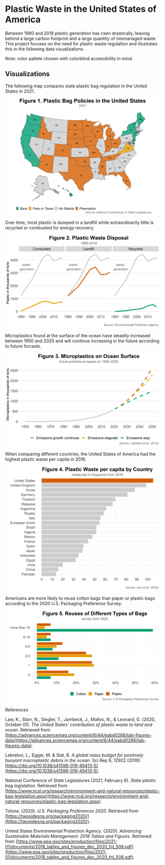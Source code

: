 # Plastic Waste in the United States of America

Between 1980 and 2018 plastic generation has risen drastically, leaving behind a large carbon footprint and a large quantity of mismanaged waste. This project focuses on the need for plastic waste regulation and illustrates this in the following data visualizations.

Note: color pallete chosen with colorblind accessibility in mind.

## Visualizations

The following map compares state plastic bag regulation in the United States in 2021.

<p align="center">
    <img src="figures/graph1.png" alt="Figure 1. Plastic Bag Policies in the United States" width="512">
</p

Over time, most plastic is dumped in a landfill while extraordinarily little is recycled or combusted for energy recovery.

<p align="center">
    <img src="figures/graph2.png" alt="Figure 2. Plastic Waste Disposal" width="512">
</p

Microplastics found at the surface of the ocean have steadily increased between 1950 and 2020 and will continue increasing in the future according to future forcasts.

<p align="center">
    <img src="figures/graph3.png" alt="Figure 3. Microplastics on Ocean Surface" width="512">
</p

When comparing different countries, the United States of America had the highest plastic waste per capita in 2016.

<p align="center">
    <img src="figures/graph4.png" alt="Figure 4. Plastic Waste per capita by Country" width="512">
</p

Americans are more likely to reuse cotton bags than paper or plastic bags according to the 2020 U.S. Packaging Preference Survey.

<p align="center">
    <img src="figures/graph5.png" alt="Figure 5. Reuses of Different Types of Bags" width="512">
</p

## References

Law, K., Starr, N., Siegler, T., Jambeck, J., Mallos, N., & Leonard, G. (2020, October 01). *The United States' contribution of plastic waste to land and ocean*. Retrieved from [https://advances.sciencemag.org/content/6/44/eabd0288/tab-figures-data](https://advances.sciencemag.org/content/6/44/eabd0288/tab-figures-data).

Lebreton, L., Egger, M. & Slat, B. *A global mass budget for positively buoyant macroplastic debris in the ocean*. Sci Rep 9, 12922 (2019). [https://doi.org/10.1038/s41598-019-49413-5](https://doi.org/10.1038/s41598-019-49413-5).

National Conference of State Legislatures (2021, February 8). *State plastic bag legislation*. Retrieved from [https://www.ncsl.org/research/environment-and-natural-resources/plastic-bag-legislation.aspx](https://www.ncsl.org/research/environment-and-natural-resources/plastic-bag-legislation.aspx).

Toluna. (2020). *U.S. Packaging Preferences 2020*. Retrieved from [https://twosidesna.org/packaging2020/](https://twosidesna.org/packaging2020/).

United States Environmental Protection Agency. (2020). *Advancing Sustainable Materials Management: 2018 Tables and Figures*. Retrieved from [https://www.epa.gov/sites/production/files/2021-01/documents/2018_tables_and_figures_dec_2020_fnl_508.pdf](https://www.epa.gov/sites/production/files/2021-01/documents/2018_tables_and_figures_dec_2020_fnl_508.pdf).
